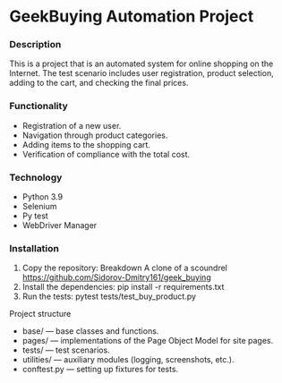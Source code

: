 # GeekBuying Automation Project

### Description
This is a project that is an automated system for online shopping on the Internet. The test scenario includes user registration, product selection, adding to the cart, and checking the final prices.

### Functionality
- Registration of a new user.
- Navigation through product categories.
- Adding items to the shopping cart.
- Verification of compliance with the total cost.

### Technology
- Python 3.9
- Selenium
- Py test
- WebDriver Manager

### Installation
1. Copy the repository:
   Breakdown
   A clone of a scoundrel https://github.com/Sidorov-Dmitry161/geek_buying
2. Install the dependencies:
   pip install -r requirements.txt
3. Run the tests:
   pytest tests/test_buy_product.py


Project structure
- base/ — base classes and functions.
- pages/ — implementations of the Page Object Model for site pages.
- tests/ — test scenarios.
- utilities/ — auxiliary modules (logging, screenshots, etc.).
- conftest.py — setting up fixtures for tests.   
